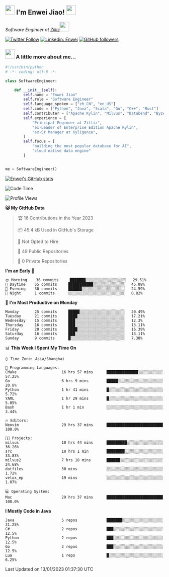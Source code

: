 <h2><img src="https://emojis.slackmojis.com/emojis/images/1531849430/4246/blob-sunglasses.gif?1531849430" width="30"/> I'm  Enwei Jiao! <img src="https://media.giphy.com/media/juBt25nT1KGys/giphy.gif" width=30> </h2>
<!-- <img align='right' src="https://media.giphy.com/media/M9gbBd9nbDrOTu1Mqx/giphy.gif" width="230"> -->
<p><em>Software Engineer at <a href="https://zilliz.com/">Zilliz</a><img src="https://media.giphy.com/media/WUlplcMpOCEmTGBtBW/giphy.gif" width="30"></em></p>

[![Twitter Follow](https://img.shields.io/twitter/follow/misteranmol?label=Follow)](https://twitter.com/intent/follow?screen_name=EnweiJiao)
[![Linkedin: Enwei](https://img.shields.io/badge/-enwei-blue?style=&logo=Linkedin&logoColor=white&link=https://www.linkedin.com/in/enwei-jiao-41192a97)](https://www.linkedin.com/in/enwei-jiao-41192a97/)
[![GitHub followers](https://img.shields.io/github/followers/jiaoew1991?label=Follow&style=social)](https://github.com/jiaoew1991)


### <img src="https://media.giphy.com/media/VgCDAzcKvsR6OM0uWg/giphy.gif" width="30"> A little more about me...  

```python
#!/usr/bin/python
# -*- coding: utf-8 -*-

class SoftwareEngineer:

    def __init__(self):
        self.name = "Enwei Jiao"
        self.role = "Software Engineer"
        self.language_spoken = ["zh_CN", "en_US"]
        self.code = ["Python", "Java", "Scala", "Go", "C++", "Rust"]
        self.contributer = ["Apache Kylin", "Milvus", "Databend", "Byzer-Lang"]
        self.experience = [
            "Principal Engineer at Zilliz",
            "ex-Leader of Enterprise Edition Apache Kylin",
            "ex-Sr Manager at Kyligence",
        ]
        self.focus = [
            "building the most popular database for AI",
            "cloud native data engine"
        ]


me = SoftwareEngineer()
```

[![Enwei's GitHub stats](https://github-readme-stats.vercel.app/api?username=jiaoew1991&count_private=true&show_icons=true)](https://github.com/jiaoew1991/jiaoew1991)

<!-- [![Top Langs](https://github-readme-stats.vercel.app/api/top-langs/?username=jiaoew1991&layout=compact)](https://github.com/jiaoew1991/jiaoew1991) -->

<!--START_SECTION:waka-->
![Code Time](http://img.shields.io/badge/Code%20Time-433%20hrs%2057%20mins-blue)

![Profile Views](http://img.shields.io/badge/Profile%20Views-1-blue)

**🐱 My GitHub Data** 

> 🏆 16 Contributions in the Year 2023
 > 
> 📦 45.4 kB Used in GitHub's Storage 
 > 
> 🚫 Not Opted to Hire
 > 
> 📜 49 Public Repositories 
 > 
> 🔑 0 Private Repositories  
 > 
**I'm an Early 🐤** 

```text
🌞 Morning    36 commits     ███████░░░░░░░░░░░░░░░░░░   29.51% 
🌆 Daytime    55 commits     ███████████░░░░░░░░░░░░░░   45.08% 
🌃 Evening    30 commits     ██████░░░░░░░░░░░░░░░░░░░   24.59% 
🌙 Night      1 commits      ░░░░░░░░░░░░░░░░░░░░░░░░░   0.82%

```
📅 **I'm Most Productive on Monday** 

```text
Monday       25 commits     █████░░░░░░░░░░░░░░░░░░░░   20.49% 
Tuesday      21 commits     ████░░░░░░░░░░░░░░░░░░░░░   17.21% 
Wednesday    15 commits     ███░░░░░░░░░░░░░░░░░░░░░░   12.3% 
Thursday     16 commits     ███░░░░░░░░░░░░░░░░░░░░░░   13.11% 
Friday       20 commits     ████░░░░░░░░░░░░░░░░░░░░░   16.39% 
Saturday     16 commits     ███░░░░░░░░░░░░░░░░░░░░░░   13.11% 
Sunday       9 commits      █░░░░░░░░░░░░░░░░░░░░░░░░   7.38%

```


📊 **This Week I Spent My Time On** 

```text
⌚︎ Time Zone: Asia/Shanghai

💬 Programming Languages: 
CMake                    16 hrs 57 mins      ██████████████░░░░░░░░░░░   57.25% 
Go                       6 hrs 9 mins        █████░░░░░░░░░░░░░░░░░░░░   20.8% 
Python                   1 hr 41 mins        █░░░░░░░░░░░░░░░░░░░░░░░░   5.72% 
YAML                     1 hr 29 mins        █░░░░░░░░░░░░░░░░░░░░░░░░   5.05% 
Bash                     1 hr 1 min          ░░░░░░░░░░░░░░░░░░░░░░░░░   3.44%

🔥 Editors: 
Neovim                   29 hrs 37 mins      █████████████████████████   100.0%

🐱‍💻 Projects: 
milvus                   10 hrs 44 mins      █████████░░░░░░░░░░░░░░░░   36.26% 
src                      10 hrs 1 min        ████████░░░░░░░░░░░░░░░░░   33.83% 
milvus2                  7 hrs 18 mins       ██████░░░░░░░░░░░░░░░░░░░   24.68% 
dotfiles                 30 mins             ░░░░░░░░░░░░░░░░░░░░░░░░░   1.72% 
velox_ep                 19 mins             ░░░░░░░░░░░░░░░░░░░░░░░░░   1.07%

💻 Operating System: 
Mac                      29 hrs 37 mins      █████████████████████████   100.0%

```

**I Mostly Code in Java** 

```text
Java                     5 repos             ███████░░░░░░░░░░░░░░░░░░   31.25% 
C#                       2 repos             ███░░░░░░░░░░░░░░░░░░░░░░   12.5% 
Python                   2 repos             ███░░░░░░░░░░░░░░░░░░░░░░   12.5% 
Go                       2 repos             ███░░░░░░░░░░░░░░░░░░░░░░   12.5% 
Lua                      1 repo              █░░░░░░░░░░░░░░░░░░░░░░░░   6.25%

```



 Last Updated on 13/01/2023 01:37:30 UTC
<!--END_SECTION:waka-->
